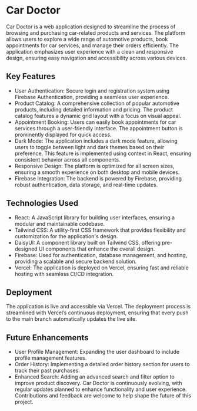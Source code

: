 # Car Doctor
Car Doctor is a web application designed to streamline the process of browsing and purchasing car-related products and services. The platform allows users to explore a wide range of automotive products, book appointments for car services, and manage their orders efficiently. The application emphasizes user experience with a clean and responsive design, ensuring easy navigation and accessibility across various devices.

## Key Features
- User Authentication: Secure login and registration system using Firebase Authentication, providing a seamless user experience.
- Product Catalog: A comprehensive collection of popular automotive products, including detailed information and pricing. The product catalog features a dynamic grid layout with a focus on visual appeal.
- Appointment Booking: Users can easily book appointments for car services through a user-friendly interface. The appointment button is prominently displayed for quick access.
- Dark Mode: The application includes a dark mode feature, allowing users to toggle between light and dark themes based on their preference. This feature is implemented using context in React, ensuring consistent behavior across all components.
- Responsive Design: The platform is optimized for all screen sizes, ensuring a smooth experience on both desktop and mobile devices.
- Firebase Integration: The backend is powered by Firebase, providing robust authentication, data storage, and real-time updates.

## Technologies Used
- React: A JavaScript library for building user interfaces, ensuring a modular and maintainable codebase.
- Tailwind CSS: A utility-first CSS framework that provides flexibility and customization for the application's design.
- DaisyUI: A component library built on Tailwind CSS, offering pre-designed UI components that enhance the overall design.
- Firebase: Used for authentication, database management, and hosting, providing a scalable and secure backend solution.
- Vercel: The application is deployed on Vercel, ensuring fast and reliable hosting with seamless CI/CD integration.

## Deployment
The application is live and accessible via Vercel. The deployment process is streamlined with Vercel’s continuous deployment, ensuring that every push to the main branch automatically updates the live site.

## Future Enhancements
- User Profile Management: Expanding the user dashboard to include profile management features.
- Order History: Implementing a detailed order history section for users to track their past purchases.
- Enhanced Search: Adding an advanced search and filter option to improve product discovery.
Car Doctor is continuously evolving, with regular updates planned to enhance functionality and user experience. Contributions and feedback are welcome to help shape the future of this project.
